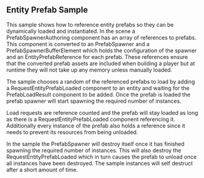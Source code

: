 ## Entity Prefab Sample

This sample shows how to reference entity prefabs so they can be dynamically loaded and instantiated.
In the scene a PrefabSpawnerAuthoring component has an array of references to prefabs. This component is converted to an PrefabSpawner and a PrefabSpawnerBufferElement which holds the configuration of the spawner and an EntityPrefabReference for each prefab.
These references ensure that the converted prefab assets are included when building a player but at runtime they will not take up any memory unless manually loaded.

The sample chooses a random of the referenced prefabs to load by adding a RequestEntityPrefabLoaded component to an entity and waiting for the PrefabLoadResult component to be added.
Once the prefab is loaded the prefab spawner will start spawning the required number of instances.

Load requests are reference counted and the prefab will stay loaded as long as there is a RequestEntityPrefabLoaded component referencing it.
Additionally every instance of the prefab also holds a reference since it needs to prevent its resources from being unloaded.

In the sample the PrefabSpawner will destroy itself once it has finished spawning the required number of instances.
This will also destroy the RequestEntityPrefabLoaded which in turn causes the prefab to unload once all instances have been destroyed.
The sample instances will self destruct after a short amount of time.



